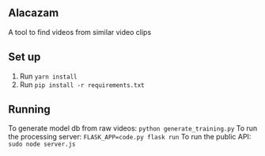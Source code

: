 ## Alacazam

A tool to find videos from similar video clips

## Set up

1) Run `yarn install`
2) Run `pip install -r requirements.txt`

## Running

To generate model db from raw videos: `python generate_training.py`
To run the processing server: `FLASK_APP=code.py flask run`
To run the public API: `sudo node server.js`